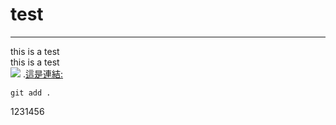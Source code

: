 # test
---
this is a test <br>
this is a test <br>
![](https://blog.desdelinux.net/wp-content/uploads/2021/03/github.jpg)
.[這是連結:](https://tw.stock.yahoo.com/)
```
git add .
```
1231456
